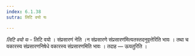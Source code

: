 ```yaml
---
index: 6.1.38
sutra: लिटि वयो यः

---
```

_लिटि वयो यः_ - लिटि वयो । संप्रसारणं नेति ।न संप्रसारणे संप्रसारण॑मित्यतस्तदनुवृत्तेरिति भावः । तथा च यकारस्य संप्रसारणनिषेधे वकारस्य संप्रसारणमिति भावः । तदाह — ऊयतुरिति । 